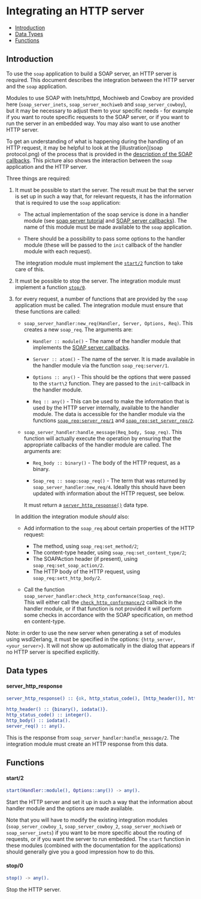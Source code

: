 # Integrating an HTTP server #

- [Introduction](#introduction)
- [Data Types](#data-types)
- [Functions](#function-index)

## Introduction ##
To use the `soap` application to build a SOAP server, an HTTP server is
required.  This document describes the integration between the HTTP server and the
`soap` application.

Modules to use SOAP with Inets/httpd, Mochiweb and Cowboy are provided here
(`soap_server_inets`, `soap_server_mochiweb` and `soap_server_cowboy`), but
it may be necessary to adjust them to your specific needs - for example if
you want to route specific requests to the SOAP server, or if you want to
run the server in an embedded way.  You may also
want to use another HTTP server. 

To get an understanding of what is happening during the handling of an HTTP
request, it may be helpful to look at the [illustration](soap protocol.png) 
of the process that is provided in the 
[description of the SOAP callbacks](soap_server_callbacks.md). This picture 
also shows the interaction between the `soap` application and the HTTP server.

Three things are required:

1. It must be possible to start the server. The result must be that the
   server is set up in such a way that, for relevant requests, it has the
   information that is required to use the `soap` application:

   - The actual implementation of the soap service is done in a
     handler module (see [soap server tutorial](soap_server_tutorial.md) and
     [SOAP server callbacks](soap_server_callbacks.md)). The name of this 
     module must be made available to the `soap` application.

   - There should be a possibility to pass some options to the handler module
     (these will be passed to the `init` callback of the handler module
     with each request). 

   The integration module must implement the [`start/2`](#start2) function to take care
   of this.

2. It must be possible to stop the server. The integration module must
   implement a function [`stop/0`](#stop0).

3. for every request, a number of functions that are provided by the
   `soap` application must be called. The integration module must ensure
   that these functions are called:

   - `soap_server_handler:new_req(Handler, Server, Options, Req)`. This
     creates a new `soap_req`. The arguments are:

     - `Handler :: module()` - The name of the handler module that
       implements the  [SOAP server callbacks](soap_server_callbacks.md).

     - `Server :: atom()` - The name of the server. It is made
       available in the handler module via the function
       `soap_req:server/1`. 

     - `Options :: any()` - This should be the options that were passed to
       the `start\2` function. They are passed to the `init`-callback in
       the handler module.

     - `Req :: any()` - This can be used to make the information that is
       used by the HTTP server internally, available to the handler module.
       The data is accessible for the handler module via the functions
       [`soap_req:server_req/1`](soap_req.md#server_req1) and 
       [`soap_req:set_server_req/2`](soap_req.md#set_server_req2).

   - `soap_server_handler:handle_message(Req_body, Soap_req)`. This
     function will actually execute the operation by ensuring that the
     appropriate callbacks of the handler module are called. The arguments
     are:

     - `Req_body :: binary()` - The body of the HTTP request, as a binary.

     - `Soap_req :: soap:soap_req()` - The term that was returned by
       `soap_server_handler:new_req/4`. Ideally this should have been
       updated with information about the HTTP request, see below.

     It must return a [`server_http_response()`](#server_http_response) data type.

   In addition the integration module _should_ also:
   
   - Add information to the `soap_req` about certain properties of the HTTP
     request:
     
     - The method, using `soap_req:set_method/2`;
     - The content-type header, using `soap_req:set_content_type/2`;
     - The SOAPAction header (if present), using
       `soap_req:set_soap_action/2`.
     - The HTTP body of the HTTP request, using
       `soap_req:sett_http_body/2`.


   - Call the function `soap_server_handler:check_http_conformance(Soap_req)`.  
     This will either call the
     [`check_http_conformance/2`](soap_server_callbacks.md#check_soap_conformance2)
     callback in the handler module, or if that function is not provided it
     will perform some checks in accordance with the SOAP specification, on
     method en content-type.

Note: in order to use the new server when generating a set of modules using
wsdl2erlang, it must be specified in the options: `{http_server,
<your_server>}`. It will not show up automatically in the dialog that
appears if no HTTP server is specified explicitly.

## Data types ##

#### server_http_response ####

```erlang
server_http_response() :: {ok, http_status_code(), [http_header()], http_body(), server_req()}.

http_header() :: {binary(), iodata()}.
http_status_code() :: integer().
http_body() :: iodata().
server_req() :: any().
```

This is the response from `soap_server_handler:handle_message/2`. The
integration module must create an HTTP response from this data.

## Functions ##

#### start/2 ####

```erlang
start(Handler::module(), Options::any()) -> any().
```

Start the HTTP server and set it up in such a way that the information
about handler module and the options are made available.

Note that you will have to modify the existing integration modules
(`soap_server_cowboy_1`, `soap_server_cowboy_2`, `soap_server_mochiweb` or
`soap_server_inets`) if you want to be more specific about the routing of
requests, or if you want the server to run embedded. The `start` function
in these modules (combined with the documentation for the applications)
should generally give you a good impression how to do this.

#### stop/0 ####

```erlang
stop() -> any().
```

Stop the HTTP server.


